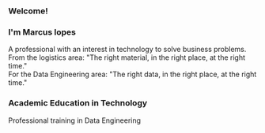 
### Welcome!
### I'm Marcus lopes
A professional with an interest in technology to solve business problems.\
From the logistics area: "The right material, in the right place, at the right time."\
For the Data Engineering area: "The right data, in the right place, at the right time."

### Academic Education in Technology
Professional training in Data Engineering
